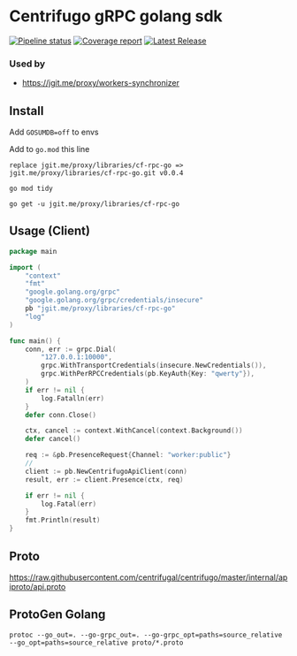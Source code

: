# Centrifugo gRPC golang sdk
[![Pipeline status](https://jgit.me/proxy/libraries/cf-rpc-go/badges/master/pipeline.svg)](https://jgit.me/proxy/libraries/cf-rpc-go/commits/master)
[![Coverage report](https://jgit.me/proxy/libraries/cf-rpc-go/badges/master/coverage.svg)](https://jgit.me/proxy/libraries/cf-rpc-go/commits/master)
[![Latest Release](https://jgit.me/proxy/libraries/cf-rpc-go/-/badges/release.svg)](https://jgit.me/proxy/libraries/cf-rpc-go/-/releases)

### Used by
- https://jgit.me/proxy/workers-synchronizer

## Install
Add `GOSUMDB=off` to envs

Add to `go.mod` this line
```
replace jgit.me/proxy/libraries/cf-rpc-go => jgit.me/proxy/libraries/cf-rpc-go.git v0.0.4
```
```shell
go mod tidy
```
```shell
go get -u jgit.me/proxy/libraries/cf-rpc-go
```

## Usage (Client)
```go
package main

import (
	"context"
	"fmt"
	"google.golang.org/grpc"
	"google.golang.org/grpc/credentials/insecure"
	pb "jgit.me/proxy/libraries/cf-rpc-go"
	"log"
)

func main() {
	conn, err := grpc.Dial(
		"127.0.0.1:10000",
		grpc.WithTransportCredentials(insecure.NewCredentials()), 
		grpc.WithPerRPCCredentials(pb.KeyAuth{Key: "qwerty"}),
	)
	if err != nil {
		log.Fatalln(err)
	}
	defer conn.Close()

	ctx, cancel := context.WithCancel(context.Background())
	defer cancel()

	req := &pb.PresenceRequest{Channel: "worker:public"}
	//
	client := pb.NewCentrifugoApiClient(conn)
	result, err := client.Presence(ctx, req)

	if err != nil {
		log.Fatal(err)
	}
	fmt.Println(result)
}
```

## Proto
https://raw.githubusercontent.com/centrifugal/centrifugo/master/internal/apiproto/api.proto

## ProtoGen Golang
```shell
protoc --go_out=. --go-grpc_out=. --go-grpc_opt=paths=source_relative --go_opt=paths=source_relative proto/*.proto
```